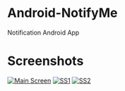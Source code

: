 # Android-NotifyMe
Notification Android App
# Screenshots
[![Main Screen](https://i.postimg.cc/Qd80Ccnq/Screenshot-1597684765.png)](https://postimg.cc/WhyMfqVD)
[![SS1](https://i.postimg.cc/XvXLc4WG/Screenshot-1597684774.png)](https://postimg.cc/Mc21zkvq)
[![SS2](https://i.postimg.cc/zfMjx6Dd/Screenshot-1597684786.png)](https://postimg.cc/Ny6mMNHT)
